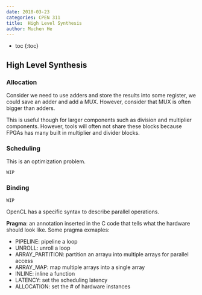 ```yaml
---
date: 2018-03-23
categories: CPEN 311
title:  High Level Synthesis
author: Muchen He
---
```




- toc
{:toc}

## High Level Synthesis

### Allocation

Consider we need to use adders and store the results into some register, we could save an adder and add a MUX. However, consider that MUX is often bigger than adders.

This is useful though for larger components such as division and multiplier components. However, tools will often not share these blocks because FPGAs has many built in multiplier and divider blocks.



### Scheduling

This is an optimization problem. 

`WIP`

### Binding

`WIP`



OpenCL has a specific syntax to describe parallel operations. 

**Pragma**: an annotation inserted in the C code that tells what the hardware should look like. Some pragma exmaples:

- PIPELINE: pipeline a loop
- UNROLL: unroll a loop
- ARRAY_PARTITION: partition an arrayu into multiple arrays for parallel access
- ARRAY_MAP: map multiple arrays into a single array
- INLINE: inline a function
- LATENCY: set the scheduling latency
- ALLOCATION: set the # of hardware instances

